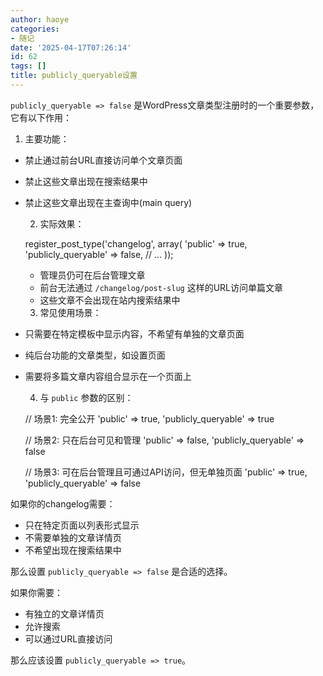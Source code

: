 ```yaml
---
author: haoye
categories:
- 随记
date: '2025-04-17T07:26:14'
id: 62
tags: []
title: publicly_queryable设置
---
```


`publicly_queryable => false` 是WordPress文章类型注册时的一个重要参数，它有以下作用：

  1. 主要功能：  
- 禁止通过前台URL直接访问单个文章页面  
- 禁止这些文章出现在搜索结果中  
- 禁止这些文章出现在主查询中(main query)

  2. 实际效果：

    
    
    register_post_type('changelog', array(
        'public' => true,
        'publicly_queryable' => false,
        // ...
    ));
    

  * 管理员仍可在后台管理文章
  * 前台无法通过 `/changelog/post-slug` 这样的URL访问单篇文章
  * 这些文章不会出现在站内搜索结果中

  3. 常见使用场景：  
- 只需要在特定模板中显示内容，不希望有单独的文章页面  
- 纯后台功能的文章类型，如设置页面  
- 需要将多篇文章内容组合显示在一个页面上

  4. 与 `public` 参数的区别：

    
    
    // 场景1: 完全公开
    'public' => true,
    'publicly_queryable' => true
    
    // 场景2: 只在后台可见和管理
    'public' => false,
    'publicly_queryable' => false
    
    // 场景3: 可在后台管理且可通过API访问，但无单独页面
    'public' => true,
    'publicly_queryable' => false
    

如果你的changelog需要：  
- 只在特定页面以列表形式显示  
- 不需要单独的文章详情页  
- 不希望出现在搜索结果中

那么设置 `publicly_queryable => false` 是合适的选择。

如果你需要：  
- 有独立的文章详情页  
- 允许搜索  
- 可以通过URL直接访问

那么应该设置 `publicly_queryable => true`。

